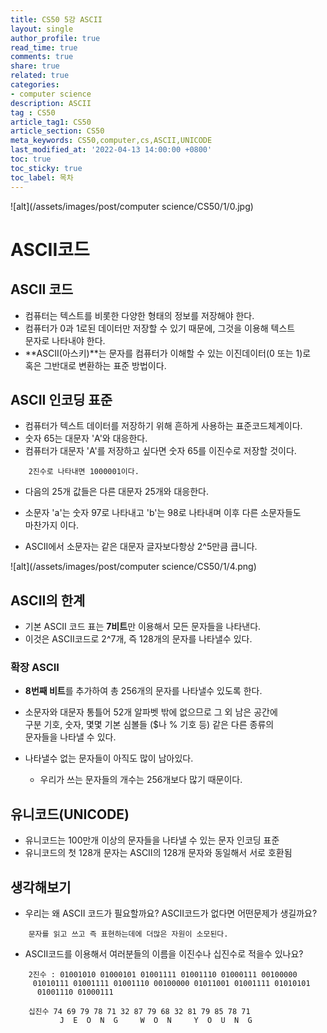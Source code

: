 ```yaml
---
title: CS50 5강 ASCII
layout: single
author_profile: true
read_time: true
comments: true
share: true
related: true
categories:
- computer science
description: ASCII
tag : CS50
article_tag1: CS50
article_section: CS50
meta_keywords: CS50,computer,cs,ASCII,UNICODE
last_modified_at: '2022-04-13 14:00:00 +0800'
toc: true
toc_sticky: true
toc_label: 목차
---
```


![alt](/assets/images/post/computer science/CS50/1/0.jpg)

ASCII코드
==========

## ASCII 코드

* 컴퓨터는 텍스트를 비롯한 다양한 형태의 정보를 저장해야 한다.
* 컴퓨터가 0과 1로된 데이터만 저장할 수 있기 때문에, 그것을 이용해 텍스트  
  문자로 나타내야 한다.
* **ASCII(아스키)**는 문자를 컴퓨터가 이해할 수 있는 이진데이터(0 또는 1)로  
  혹은 그반대로 변환하는 표준 방법이다.

## ASCII 인코딩 표준

* 컴퓨터가 텍스트 데이터를 저장하기 위해 흔하게 사용하는 표준코드체계이다.
* 숫자 65는 대문자 'A'와 대응한다. 
* 컴퓨터가 대문자 'A'를 저장하고 싶다면 숫자 65를 이진수로 저장할 것이다.

```
    2진수로 나타내면 1000001이다.
```

* 다음의 25개 값들은 다른 대문자 25개와 대응한다.
* 소문자 'a'는 숫자 97로 나타내고 'b'는 98로 나타내며 이후 다른 소문자들도  
  마찬가지 이다.

* ASCII에서 소문자는 같은 대문자 글자보다항상 2^5만큼 큽니다.

![alt](/assets/images/post/computer science/CS50/1/4.png)

## ASCII의 한계

* 기본 ASCII 코드 표는 **7비트**만 이용해서 모든 문자들을 나타낸다.
* 이것은 ASCII코드로 2^7개, 즉 128개의 문자를 나타낼수 있다.

### 확장 ASCII

* **8번째 비트**를 추가하여 총 256개의 문자를 나타낼수 있도록 한다.
* 소문자와 대문자 통틀어 52개 알파벳 밖에 없으므로 그 외 남은 공간에  
  구분 기호, 숫자, 몇몇 기본 심볼들 ($나 % 기호 등) 같은 다른 종류의    
  문자들을 나타낼 수 있다.

* 나타낼수 없는 문자들이 아직도 많이 남아있다. 
    * 우리가 쓰는 문자들의 개수는 256개보다 많기 때문이다.

## 유니코드(UNICODE)
* 유니코드는 100만개 이상의 문자들을 나타낼 수 있는 문자 인코딩 표준
* 유니코드의 첫 128개 문자는 ASCII의 128개 문자와 동일해서 서로 호환됨

## 생각해보기

* 우리는 왜 ASCII 코드가 필요할까요? ASCII코드가 없다면 어떤문제가 생길까요?

```
    문자를 읽고 쓰고 즉 표현하는데에 더많은 자원이 소모된다.
```

* ASCII코드를 이용해서 여러분들의 이름을 이진수나 십진수로 적을수 있나요?

```
    2진수 : 01001010 01000101 01001111 01001110 01000111 00100000
     01010111 01001111 01001110 00100000 01011001 01001111 01010101
      01001110 01000111 

    십진수 74 69 79 78 71 32 87 79 68 32 81 79 85 78 71
           J  E  O  N  G     W  O  N     Y  O  U  N  G
```
